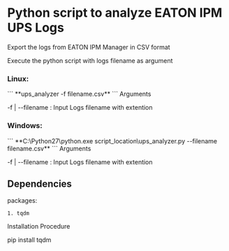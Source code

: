 <h1>Python script to analyze EATON IPM UPS Logs</h1>


Export the logs from EATON IPM Manager in CSV format

Execute the python script with logs filename as argument

<h3>Linux:</h3>
```
**ups_analyzer -f filename.csv**
```
Arguments 

-f | --filename : Input Logs filename with extention

<h3>Windows:</h3>
```
**C:\Python27\python.exe script_location\ups_analyzer.py --filename filename.csv**
```
Arguments 

-f | --filename : Input Logs filename with extention


<h2>Dependencies</h2>

packages:

    1. tqdm

Installation Procedure

pip install tqdm
